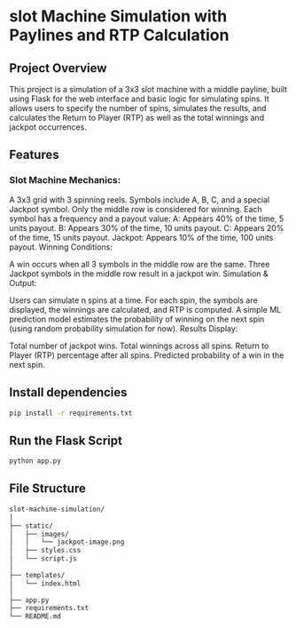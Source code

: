 # slot Machine Simulation with Paylines and RTP Calculation
## Project Overview
This project is a simulation of a 3x3 slot machine with a middle payline, built using Flask for the web interface and basic logic for simulating spins. It allows users to specify the number of spins, simulates the results, and calculates the Return to Player (RTP) as well as the total winnings and jackpot occurrences.

## Features
### Slot Machine Mechanics:

A 3x3 grid with 3 spinning reels.
Symbols include A, B, C, and a special Jackpot symbol.
Only the middle row is considered for winning.
Each symbol has a frequency and a payout value:
A: Appears 40% of the time, 5 units payout.
B: Appears 30% of the time, 10 units payout.
C: Appears 20% of the time, 15 units payout.
Jackpot: Appears 10% of the time, 100 units payout.
Winning Conditions:

A win occurs when all 3 symbols in the middle row are the same.
Three Jackpot symbols in the middle row result in a jackpot win.
Simulation & Output:

Users can simulate n spins at a time.
For each spin, the symbols are displayed, the winnings are calculated, and RTP is computed.
A simple ML prediction model estimates the probability of winning on the next spin (using random probability simulation for now).
Results Display:

Total number of jackpot wins.
Total winnings across all spins.
Return to Player (RTP) percentage after all spins.
Predicted probability of a win in the next spin.

## Install dependencies

```bash
pip install -r requirements.txt
```

## Run the Flask Script

```bash
python app.py
```

## File Structure

```bash
slot-machine-simulation/
│
├── static/
│   ├── images/
│   │   └── jackpot-image.png   
│   ├── styles.css             
│   └── script.js               
│
├── templates/
│   └── index.html             
│
├── app.py              
├── requirements.txt    
└── README.md           
```
